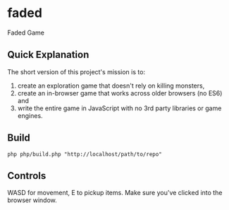# faded
Faded Game

## Quick Explanation

The short version of this project's mission is to: 
1) create an exploration game that doesn't rely on killing monsters, 
2) create an in-browser game that works across older browsers (no ES6) and 
3) write the entire game in JavaScript with no 3rd party libraries or game engines.

## Build

```
php php/build.php "http://localhost/path/to/repo"
```

## Controls

WASD for movement, E to pickup items.  Make sure you've clicked into the browser window. 